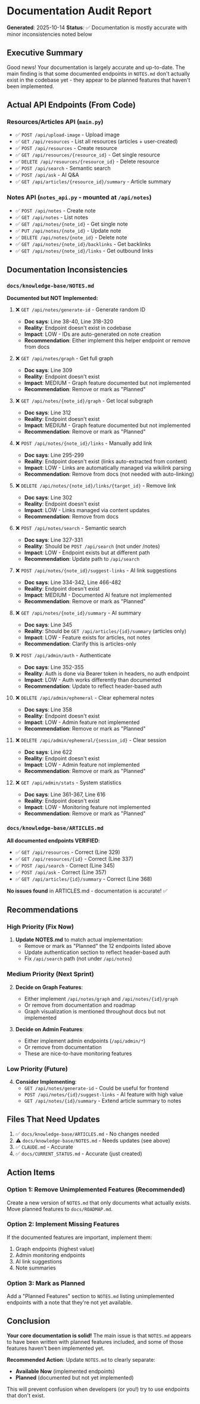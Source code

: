 # Documentation Audit Report

**Generated**: 2025-10-14
**Status**: ✅ Documentation is mostly accurate with minor inconsistencies noted below

## Executive Summary

Good news! Your documentation is largely accurate and up-to-date. The main finding is that some documented endpoints in `NOTES.md` don't actually exist in the codebase yet - they appear to be planned features that haven't been implemented.

## Actual API Endpoints (From Code)

### Resources/Articles API (`main.py`)
- ✅ `POST /api/upload-image` - Upload image
- ✅ `GET /api/resources` - List all resources (articles + user-created)
- ✅ `POST /api/resources` - Create resource
- ✅ `GET /api/resources/{resource_id}` - Get single resource
- ✅ `DELETE /api/resources/{resource_id}` - Delete resource
- ✅ `POST /api/search` - Semantic search
- ✅ `POST /api/ask` - AI Q&A
- ✅ `GET /api/articles/{resource_id}/summary` - Article summary

### Notes API (`notes_api.py` - mounted at `/api/notes`)
- ✅ `POST /api/notes` - Create note
- ✅ `GET /api/notes` - List notes
- ✅ `GET /api/notes/{note_id}` - Get single note
- ✅ `PUT /api/notes/{note_id}` - Update note
- ✅ `DELETE /api/notes/{note_id}` - Delete note
- ✅ `GET /api/notes/{note_id}/backlinks` - Get backlinks
- ✅ `GET /api/notes/{note_id}/links` - Get outbound links

## Documentation Inconsistencies

### `docs/knowledge-base/NOTES.md`

**Documented but NOT Implemented:**

1. ❌ `GET /api/notes/generate-id` - Generate random ID
   - **Doc says**: Line 38-40, Line 318-320
   - **Reality**: Endpoint doesn't exist in codebase
   - **Impact**: LOW - IDs are auto-generated on note creation
   - **Recommendation**: Either implement this helper endpoint or remove from docs

2. ❌ `GET /api/notes/graph` - Get full graph
   - **Doc says**: Line 309
   - **Reality**: Endpoint doesn't exist
   - **Impact**: MEDIUM - Graph feature documented but not implemented
   - **Recommendation**: Remove or mark as "Planned"

3. ❌ `GET /api/notes/{note_id}/graph` - Get local subgraph
   - **Doc says**: Line 312
   - **Reality**: Endpoint doesn't exist
   - **Impact**: MEDIUM - Graph feature documented but not implemented
   - **Recommendation**: Remove or mark as "Planned"

4. ❌ `POST /api/notes/{note_id}/links` - Manually add link
   - **Doc says**: Line 295-299
   - **Reality**: Endpoint doesn't exist (links auto-extracted from content)
   - **Impact**: LOW - Links are automatically managed via wikilink parsing
   - **Recommendation**: Remove from docs (not needed with auto-linking)

5. ❌ `DELETE /api/notes/{note_id}/links/{target_id}` - Remove link
   - **Doc says**: Line 302
   - **Reality**: Endpoint doesn't exist
   - **Impact**: LOW - Links managed via content updates
   - **Recommendation**: Remove from docs

6. ❌ `POST /api/notes/search` - Semantic search
   - **Doc says**: Line 327-331
   - **Reality**: Should be `POST /api/search` (not under /notes)
   - **Impact**: LOW - Endpoint exists but at different path
   - **Recommendation**: Update path to `/api/search`

7. ❌ `POST /api/notes/{note_id}/suggest-links` - AI link suggestions
   - **Doc says**: Line 334-342, Line 466-482
   - **Reality**: Endpoint doesn't exist
   - **Impact**: MEDIUM - Documented AI feature not implemented
   - **Recommendation**: Remove or mark as "Planned"

8. ❌ `GET /api/notes/{note_id}/summary` - AI summary
   - **Doc says**: Line 345
   - **Reality**: Should be `GET /api/articles/{id}/summary` (articles only)
   - **Impact**: LOW - Feature exists for articles, not notes
   - **Recommendation**: Clarify this is articles-only

9. ❌ `POST /api/admin/auth` - Authenticate
   - **Doc says**: Line 352-355
   - **Reality**: Auth is done via Bearer token in headers, no auth endpoint
   - **Impact**: LOW - Auth works differently than documented
   - **Recommendation**: Update to reflect header-based auth

10. ❌ `DELETE /api/admin/ephemeral` - Clear ephemeral notes
    - **Doc says**: Line 358
    - **Reality**: Endpoint doesn't exist
    - **Impact**: LOW - Admin feature not implemented
    - **Recommendation**: Remove or mark as "Planned"

11. ❌ `DELETE /api/admin/ephemeral/{session_id}` - Clear session
    - **Doc says**: Line 622
    - **Reality**: Endpoint doesn't exist
    - **Impact**: LOW - Admin feature not implemented
    - **Recommendation**: Remove or mark as "Planned"

12. ❌ `GET /api/admin/stats` - System statistics
    - **Doc says**: Line 361-367, Line 616
    - **Reality**: Endpoint doesn't exist
    - **Impact**: LOW - Monitoring feature not implemented
    - **Recommendation**: Remove or mark as "Planned"

### `docs/knowledge-base/ARTICLES.md`

**All documented endpoints VERIFIED**:
- ✅ `GET /api/resources` - Correct (Line 329)
- ✅ `GET /api/resources/{id}` - Correct (Line 337)
- ✅ `POST /api/search` - Correct (Line 345)
- ✅ `POST /api/ask` - Correct (Line 357)
- ✅ `GET /api/articles/{id}/summary` - Correct (Line 368)

**No issues found** in ARTICLES.md - documentation is accurate! ✅

## Recommendations

### High Priority (Fix Now)

1. **Update NOTES.md** to match actual implementation:
   - Remove or mark as "Planned" the 12 endpoints listed above
   - Update authentication section to reflect header-based auth
   - Fix `/api/search` path (not under `/api/notes`)

### Medium Priority (Next Sprint)

2. **Decide on Graph Features**:
   - Either implement `/api/notes/graph` and `/api/notes/{id}/graph`
   - Or remove from documentation and roadmap
   - Graph visualization is mentioned throughout docs but not implemented

3. **Decide on Admin Features**:
   - Either implement admin endpoints (`/api/admin/*`)
   - Or remove from documentation
   - These are nice-to-have monitoring features

### Low Priority (Future)

4. **Consider Implementing**:
   - `GET /api/notes/generate-id` - Could be useful for frontend
   - `POST /api/notes/{id}/suggest-links` - AI feature with high value
   - `GET /api/notes/{id}/summary` - Extend article summary to notes

## Files That Need Updates

1. ✅ `docs/knowledge-base/ARTICLES.md` - No changes needed
2. ⚠️ `docs/knowledge-base/NOTES.md` - Needs updates (see above)
3. ✅ `CLAUDE.md` - Accurate
4. ✅ `docs/CURRENT_STATUS.md` - Accurate (just created)

## Action Items

### Option 1: Remove Unimplemented Features (Recommended)

Create a new version of `NOTES.md` that only documents what actually exists. Move planned features to `docs/ROADMAP.md`.

### Option 2: Implement Missing Features

If the documented features are important, implement them:
1. Graph endpoints (highest value)
2. Admin monitoring endpoints
3. AI link suggestions
4. Note summaries

### Option 3: Mark as Planned

Add a "Planned Features" section to `NOTES.md` listing unimplemented endpoints with a note that they're not yet available.

## Conclusion

**Your core documentation is solid!** The main issue is that `NOTES.md` appears to have been written with planned features included, and some of those features haven't been implemented yet.

**Recommended Action**: Update `NOTES.md` to clearly separate:
- **Available Now** (implemented endpoints)
- **Planned** (documented but not yet implemented)

This will prevent confusion when developers (or you!) try to use endpoints that don't exist.
